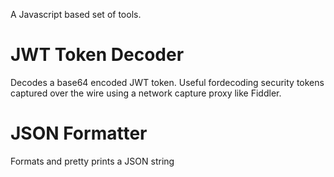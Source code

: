 A Javascript based set of tools.
# JWT Token Decoder
Decodes a base64 encoded JWT token. Useful fordecoding security tokens captured over the wire using a network capture proxy like Fiddler.

# JSON Formatter
Formats and pretty prints a JSON string
